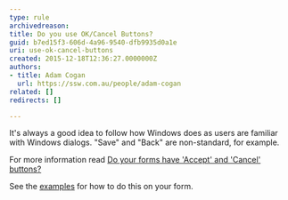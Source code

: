 ```yaml
---
type: rule
archivedreason: 
title: Do you use OK/Cancel Buttons?
guid: b7ed15f3-606d-4a96-9540-dfb9935d0a1e
uri: use-ok-cancel-buttons
created: 2015-12-18T12:36:27.0000000Z
authors:
- title: Adam Cogan
  url: https://ssw.com.au/people/adam-cogan
related: []
redirects: []

---
```


It's always a good idea to follow how Windows does as users are familiar with Windows dialogs. "Save" and "Back" are non-standard, for example.

<!--endintro-->

For more information read [Do your forms have 'Accept' and 'Cancel' buttons?](https&#58;//www.ssw.com.au/ssw/standards/rules/rulestobetterwindowsforms.aspx#ANCBTN)

See the [examples](/use-clean-designs-when-creating-forms) for how to do this on your form.
